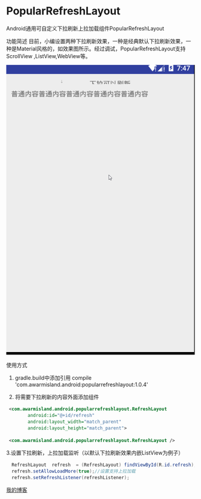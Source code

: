 # PopularRefreshLayout
Android通用可自定义下拉刷新上拉加载组件PopularRefreshLayout

功能简述
目前，小编设置两种下拉刷新效果，一种是经典默认下拉刷新效果，一种是Material风格的，如效果图所示。经过调试，PopularRefreshLayout支持ScrollView ,ListView,WebView等。

![image](https://github.com/awarmisland/PopularRefreshLayout/blob/master/20170208205310710.gif)

使用方式
1. gradle.build中添加引用 compile 'com.awarmisland.android:popularrefreshlayout:1.0.4'

2. 将需要下拉刷新的内容外面添加组件
```xml
 <com.awarmisland.android.popularrefreshlayout.RefreshLayout
        android:id="@+id/refresh"
        android:layout_width="match_parent"
        android:layout_height="match_parent">

 <com.awarmisland.android.popularrefreshlayout.RefreshLayout />
```
3.设置下拉刷新，上拉加载监听（以默认下拉刷新效果内嵌ListView为例子）
```java
  RefreshLayout  refresh  = (RefreshLayout) findViewById(R.id.refresh);
  refresh.setAllowLoadMore(true);//设置支持上拉加载
  refresh.setRefreshListener(refreshListener);
```

[我的博客](https://blog.csdn.net/ljzdyh)
